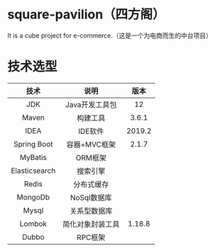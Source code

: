 # square-pavilion（四方阁）
It is a cube project for e-commerce.（这是一个为电商而生的中台项目）

# 技术选型

技术|说明|版本
:--:|:--:|:--:
JDK|Java开发工具包|12
Maven|构建工具|3.6.1
IDEA|IDE软件|2019.2
Spring Boot|容器+MVC框架|2.1.7
MyBatis|ORM框架|
Elasticsearch|搜索引擎|
Redis|分布式缓存|
MongoDb|NoSql数据库|
Mysql|关系型数据库|
Lombok|简化对象封装工具|1.18.8
Dubbo|RPC框架|
